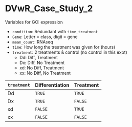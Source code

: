 # DVwR_Case_Study_2

Variables for GOI expression

- `condition`: Redundant with `time_treatment`
- `Gene`: Letter = class, digit = gene
- `mean_count`: RNAseq
- `time`: How long the treatment was given for (hours)
- `treatment`: 2 treatments & control (no control in this expt)
  - Dd:    Diff,    Treatment
  - Dx:    Diff, No Treatment
  - xd: No Diff,    Treatment
  - xx: No Diff, No Treatment 


| `treatment` | Differentiation | Treatment |
|-|-|-|
| Dd | `TRUE` | `TRUE` |
| Dx | `TRUE` | `FALSE` | 
| xd | `FALSE` | `TRUE` |
| xx | `FALSE` | `FALSE` |
